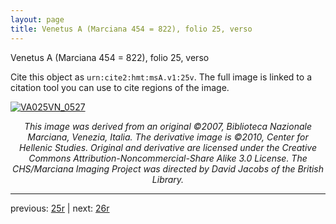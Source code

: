```yaml
---
layout: page
title: Venetus A (Marciana 454 = 822), folio 25, verso
---
```


Venetus A (Marciana 454 = 822), folio 25, verso

Cite this object as `urn:cite2:hmt:msA.v1:25v`.  The full image is linked to a citation tool you can use to cite regions of the image.

[![VA025VN_0527](http://www.homermultitext.org/iipsrv?IIIF=/project/homer/pyramidal/deepzoom/hmt/vaimg/2017a/VA025VN_0527.tif/full/800,/0/default.jpg)](http://www.homermultitext.org/ict2/?urn=urn:cite2:hmt:vaimg.2017a:VA025VN_0527) 

<p style="text-align: center; font-style: italic;">This image was derived from an original ©2007, Biblioteca Nazionale Marciana, Venezia, Italia. The derivative image is ©2010, Center for Hellenic Studies. Original and derivative are licensed under the Creative Commons Attribution-Noncommercial-Share Alike 3.0 License. The CHS/Marciana Imaging Project was directed by David Jacobs of the British Library.</p>

---

previous: [25r](../25r/) | next: [26r](../26r/)